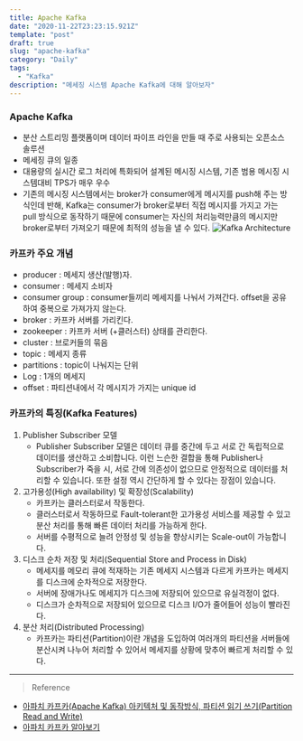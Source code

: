 ```yaml
---
title: Apache Kafka
date: "2020-11-22T23:23:15.921Z"
template: "post"
draft: true
slug: "apache-kafka"
category: "Daily"
tags:
  - "Kafka"
description: "메세징 시스템 Apache Kafka에 대해 알아보자"
---
```


### Apache Kafka
- 분산 스트리밍 플랫폼이며 데이터 파이프 라인을 만들 때 주로 사용되는 오픈소스 솔루션
- 메세징 큐의 일종
- 대용량의 실시간 로그 처리에 특화되어 설계된 메시징 시스템, 기존 범용 메시징 시스템대비 TPS가 매우 우수
- 기존의 메시징 시스템에서는 broker가 consumer에게 메시지를 push해 주는 방식인데 반해, Kafka는 consumer가 broker로부터 직접 메시지를 가지고 가는 pull 방식으로 동작하기 때문에 consumer는 자신의 처리능력만큼의 메시지만 broker로부터 가져오기 때문에 최적의 성능을 낼 수 있다.
![Kafka Architecture](/img/kafka-architecture.png)

### 카프카 주요 개념
- producer : 메세지 생산(발행)자.
- consumer : 메세지 소비자
- consumer group : consumer들끼리 메세지를 나눠서 가져간다. offset을 공유하여 중복으로 가져가지 않는다.
- broker : 카프카 서버를 가리킨다.
- zookeeper : 카프카 서버 (+클러스터) 상태를 관리한다.
- cluster : 브로커들의 묶음
- topic : 메세지 종류
- partitions : topic이 나눠지는 단위
- Log : 1개의 메세지
- offset : 파티션내에서 각 메시지가 가지는 unique id

### 카프카의 특징(Kafka Features)
1. Publisher Subscriber 모델
    - Publisher Subscriber 모델은 데이터 큐를 중간에 두고 서로 간 독립적으로 데이터를 생산하고 소비합니다. 이런 느슨한 결합을 통해 Publisher나 Subscriber가 죽을 시, 서로 간에 의존성이 없으므로 안정적으로 데이터를 처리할 수 있습니다. 또한 설정 역시 간단하게 할 수 있다는 장점이 있습니다.
2. 고가용성(High availability) 및 확장성(Scalability)
    - 카프카는 클러스터로서 작동한다. 
    - 클러스터로서 작동하므로 Fault-tolerant한 고가용성 서비스를 제공할 수 있고 분산 처리를 통해 빠른 데이터 처리를 가능하게 한다.
    - 서버를 수평적으로 늘려 안정성 및 성능을 향상시키는 Scale-out이 가능합니다.
3. 디스크 순차 저장 및 처리(Sequential Store and Process in Disk)
    - 메세지를 메모리 큐에 적재하는 기존 메세지 시스템과 다르게 카프카는 메세지를 디스크에 순차적으로 저장한다.
    - 서버에 장애가나도 메세지가 디스크에 저장되어 있으므로 유실걱정이 없다.
    - 디스크가 순차적으로 저장되어 있으므로 디스크 I/O가 줄어들어 성능이 빨라진다.
4. 분산 처리(Distributed Processing)
    - 카프카는 파티션(Partition)이란 개념을 도입하여 여러개의 파티션을 서버들에 분산시켜 나누어 처리할 수 있어서 메세지를 상황에 맞추어 빠르게 처리할 수 있다.




<hr>

> Reference
- [아파치 카프카(Apache Kafka) 아키텍처 및 동작방식, 파티션 읽기 쓰기(Partition Read and Write)](https://engkimbs.tistory.com/691)
- [아파치 카프카 알아보기](https://12bme.tistory.com/531)
